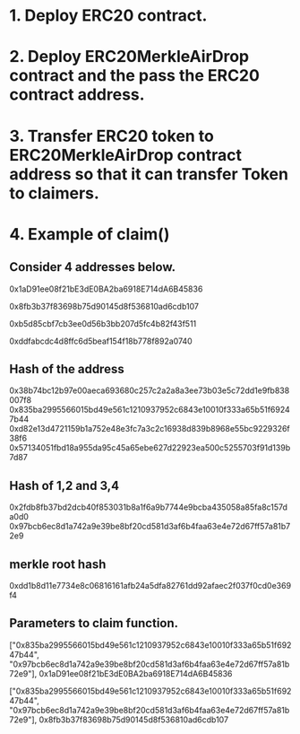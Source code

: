 # 1. Deploy ERC20 contract.
# 2. Deploy ERC20MerkleAirDrop contract and the pass the ERC20 contract address.
# 3. Transfer ERC20 token to ERC20MerkleAirDrop contract address so that it can transfer Token to claimers.
# 4. Example of claim()
## Consider 4 addresses below.
0x1aD91ee08f21bE3dE0BA2ba6918E714dA6B45836

0x8fb3b37f83698b75d90145d8f536810ad6cdb107

0xb5d85cbf7cb3ee0d56b3bb207d5fc4b82f43f511

0xddfabcdc4d8ffc6d5beaf154f18b778f892a0740 

## Hash of the address
0x38b74bc12b97e00aeca693680c257c2a2a8a3ee73b03e5c72dd1e9fb838007f8       
0x835ba2995566015bd49e561c1210937952c6843e10010f333a65b51f69247b44
0xd82e13d4721159b1a752e48e3fc7a3c2c16938d839b8968e55bc9229326f38f6 
0x57134051fbd18a955da95c45a65ebe627d22923ea500c5255703f91d139b7d87

## Hash of 1,2 and 3,4
0x2fdb8fb37bd2dcb40f853031b8a1f6a9b7744e9bcba435058a85fa8c157da0d0
0x97bcb6ec8d1a742a9e39be8bf20cd581d3af6b4faa63e4e72d67ff57a81b72e9

## merkle root hash
0xdd1b8d11e7734e8c06816161afb24a5dfa82761dd92afaec2f037f0cd0e369f4

## Parameters to claim function.
["0x835ba2995566015bd49e561c1210937952c6843e10010f333a65b51f69247b44", "0x97bcb6ec8d1a742a9e39be8bf20cd581d3af6b4faa63e4e72d67ff57a81b72e9"], 0x1aD91ee08f21bE3dE0BA2ba6918E714dA6B45836

["0x835ba2995566015bd49e561c1210937952c6843e10010f333a65b51f69247b44", "0x97bcb6ec8d1a742a9e39be8bf20cd581d3af6b4faa63e4e72d67ff57a81b72e9"], 0x8fb3b37f83698b75d90145d8f536810ad6cdb107
